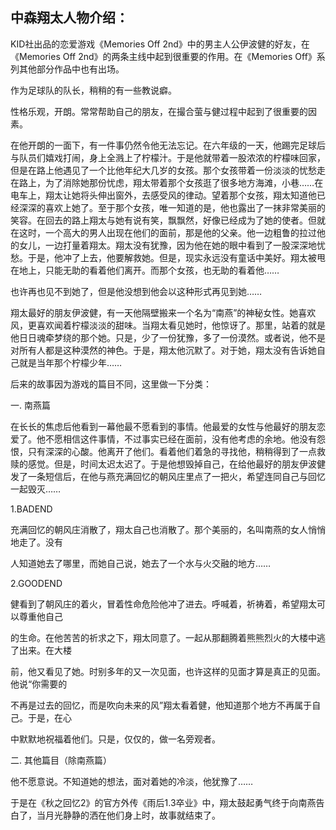 ## 中森翔太人物介绍：

KID社出品的恋爱游戏《Memories Off 2nd》中的男主人公伊波健的好友，在《Memories Off 2nd》的两条主线中起到很重要的作用。在《Memories Off》系列其他部分作品中也有出场。

作为足球队的队长，稍稍的有一些教说癖。

性格乐观，开朗。常常帮助自己的朋友，在撮合萤与健过程中起到了很重要的因素。

在他开朗的一面下，有一件事仍然令他无法忘记。在六年级的一天，他踢完足球后与队员们嬉戏打闹，身上全溅上了柠檬汁。于是他就带着一股浓浓的柠檬味回家，但是在路上他遇见了一个比他年纪大几岁的女孩。那个女孩带着一份淡淡的忧愁走在路上，为了消除她那份忧虑，翔太带着那个女孩逛了很多地方海滩，小巷……在电车上，翔太让她将头伸出窗外，去感受风的律动。望着那个女孩，翔太知道他已经深深的喜欢上她了。至于那个女孩，唯一知道的是，他也露出了一抹非常美丽的笑容。在回去的路上翔太与她有说有笑，飘飘然，好像已经成为了她的使者。但就在这时，一个高大的男人出现在他们的面前，那是他的父亲。他一边粗鲁的拉过他的女儿，一边打量着翔太。翔太没有犹豫，因为他在她的眼中看到了一股深深地忧愁。于是，他冲了上去，他要解救她。但是，现实永远没有童话中美好。翔太被甩在地上，只能无助的看着他们离开。而那个女孩，也无助的看着他……

也许再也见不到她了，但是他没想到他会以这种形式再见到她……

翔太最好的朋友伊波健，有一天他隔壁搬来一个名为“南燕”的神秘女性。她喜欢风，更喜欢闻着柠檬淡淡的甜味。当翔太看见她时，他惊讶了。那里，站着的就是他日日魂牵梦绕的那个她。只是，少了一份犹豫，多了一份漠然。或者说，他不是对所有人都是这种漠然的神色。于是，翔太他沉默了。对于她，翔太没有告诉她自己就是当年那个柠檬少年……

后来的故事因为游戏的篇目不同，这里做一下分类：

一. 南燕篇

在长长的焦虑后他看到一幕他最不愿看到的事情。他最爱的女性与他最好的朋友恋爱了。他不愿相信这件事情，不过事实已经在面前，没有他考虑的余地。他没有怨恨，只有深深的心酸。他离开了他们。看着他们着急的寻找他，稍稍得到了一点救赎的感觉。但是，时间太迟太迟了。于是他想毁掉自己，在给他最好的朋友伊波健发了一条短信后，在他与燕充满回忆的朝风庄里点了一把火，希望连同自己与回忆一起毁灭……

1.BADEND

充满回忆的朝风庄消散了，翔太自己也消散了。那个美丽的，名叫南燕的女人悄悄地走了。没有

人知道她去了哪里，而她自己说，她去了一个水与火交融的地方……

2.GOODEND

健看到了朝风庄的着火，冒着性命危险他冲了进去。呼喊着，祈祷着，希望翔太可以尊重他自己

的生命。在他苦苦的祈求之下，翔太同意了。一起从那翻腾着熊熊烈火的大楼中逃了出来。在大楼

前，他又看见了她。时别多年的又一次见面，也许这样的见面才算是真正的见面。他说“你需要的

不再是过去的回忆，而是吹向未来的风”翔太看着健，他知道那个地方不再属于自己。于是，在心

中默默地祝福着他们。只是，仅仅的，做一名旁观者。

二. 其他篇目（除南燕篇）

他不愿意说。不知道她的想法，面对着她的冷淡，他犹豫了……

于是在《秋之回忆2》的官方外传《雨后1.3卒业》中，翔太鼓起勇气终于向南燕告白了，当月光静静的洒在他们身上时，故事就结束了。